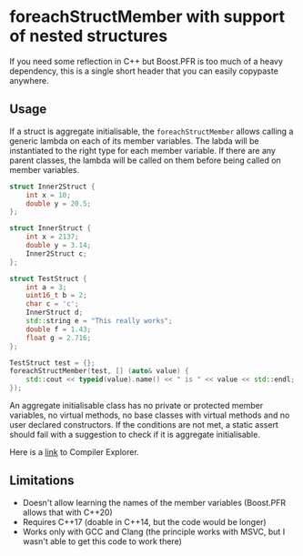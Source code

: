 # foreachStructMember with support of nested structures
If you need some reflection in C++ but Boost.PFR is too much of a heavy dependency, this is a single short header that you can easily copypaste anywhere.

## Usage
If a struct is aggregate initialisable, the `foreachStructMember` allows calling a generic lambda on each of its member variables. The labda will be instantiated to the right type for each member variable. If there are any parent classes, the lambda will be called on them before being called on member variables.

```C++
struct Inner2Struct {
	int x = 10;
	double y = 20.5;
};

struct InnerStruct {
	int x = 2137;
	double y = 3.14;
	Inner2Struct c;
};

struct TestStruct {
	int a = 3;
	uint16_t b = 2;
	char c = 'c';
	InnerStruct d;
	std::string e = "This really works";
	double f = 1.43;
	float g = 2.716;
};

TestStruct test = {};
foreachStructMember(test, [] (auto& value) {
	std::cout << typeid(value).name() << " is " << value << std::endl;
});
```
An aggregate initialisable class has no private or protected member variables, no virtual methods, no base classes with virtual methods and no user declared constructors. If the conditions are not met, a static assert should fail with a suggestion to check if it is aggregate initialisable.

Here is a [link](https://godbolt.org/z/4zvGEedeK) to Compiler Explorer.

## Limitations
* Doesn't allow learning the names of the member variables (Boost.PFR allows that with C++20)
* Requires C++17 (doable in C++14, but the code would be longer)
* Works only with GCC and Clang (the principle works with MSVC, but I wasn't able to get this code to work there)
